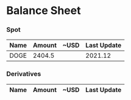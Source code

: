 # Balance Sheet

### Spot

|Name|Amount|~USD|Last Update|
|---|---|---|---|
|DOGE|2404.5||2021.12|


### Derivatives

|Name|Amount|~USD|Last Update|
|---|---|---|---|

